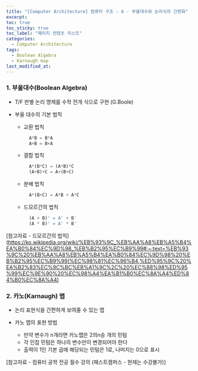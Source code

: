 ```yaml
---
title: "[Computer Architecture] 컴퓨터 구조 - 6 - 부울대수와 논리식의 간편화"
excerpt:
toc: true
toc_sticky: true
toc_label: "페이지 컨텐츠 리스트"
categories:
  - Computer Architecture
tags:
  - Boolean Algebra
  - Karnaugh map
last_modified_at:
---
```


### **1. 부울대수(Boolean Algebra)**

- T/F 판별 논리 명제를 수학 전개 식으로 구현 (G.Boole)

- 부울 대수의 기본 법칙

  - 교환 법칙

    ```JavaScript
      A*B = B*A
      A+B = B+A
    ```

  - 결합 법칙

    ```JavaScript
      A*(B*C) = (A*B)*C
      (A+B)+C = A+(B+C)
    ```

  - 분배 법칙

    ```JavaScript
      A*(B+C) = A*B + A*C
    ```

  - 드모르간의 법칙

    ```JavaScript
      (A + B)' = A' + B'
      (A * B)' = A' * B'
    ```

[참고자료 - 드모르간의 법칙](https://ko.wikipedia.org/wiki/%EB%93%9C_%EB%AA%A8%EB%A5%B4%EA%B0%84%EC%9D%98_%EB%B2%95%EC%B9%99#:~:text=%EB%93%9C%20%EB%AA%A8%EB%A5%B4%EA%B0%84%EC%9D%98%20%EB%B2%95%EC%B9%99(%EC%98%81%EC%96%B4,%ED%95%9C%20%EA%B2%83%EC%9C%BC%EB%A1%9C%2C%20%EC%88%98%ED%95%99%EC%9E%90%20%EC%98%A4%EA%B1%B0%EC%8A%A4%ED%84%B0%EC%8A%A4)

### **2. 카노(Karnaugh) 맵**

- 논리 표현식을 간편하게 보여줄 수 있는 맵
- 카노 맵의 표현 방법

  - 만약 변수가 n개라면 카노맵은 2의n승 개의 민텀
  - 각 인접 민텀은 하나의 변수만이 변경되어야 한다
  - 출력이 1인 기본 곱에 해당되는 민텀은 1로, 나머지는 0으로 표시

[참고자료 - 컴퓨터 공학 전공 필수 강의 (패스트캠퍼스 - 현재는 수강불가)]
